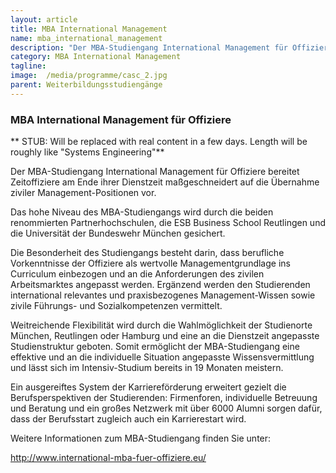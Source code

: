```yaml
---
layout: article
title: MBA International Management
name: mba_international_management
description: "Der MBA-Studiengang International Management für Offiziere bereitet Zeitoffiziere am Ende ihrer Dienstzeit maßgeschneidert auf die Übernahme ziviler Management-Positionen vor."
category: MBA International Management
tagline: 
image:  /media/programme/casc_2.jpg
parent: Weiterbildungsstudiengänge
---
```


### MBA International Management für Offiziere

** STUB: Will be replaced with real content in a few days. Length will be roughly like "Systems Engineering"**

Der MBA-Studiengang International Management für Offiziere bereitet Zeitoffiziere am Ende ihrer Dienstzeit maßgeschneidert auf die Übernahme ziviler Management-Positionen vor.

Das hohe Niveau des MBA-Studiengangs wird durch die beiden renommierten Partnerhochschulen, die ESB Business School Reutlingen und die Universität der Bundeswehr München gesichert.

Die Besonderheit des Studiengangs besteht darin, dass berufliche Vorkenntnisse der Offiziere als wertvolle Managementgrundlage ins Curriculum einbezogen und an die Anforderungen des zivilen Arbeitsmarktes angepasst werden. Ergänzend werden den Studierenden international relevantes und praxisbezogenes Management-Wissen sowie zivile Führungs- und Sozialkompetenzen vermittelt.

Weitreichende Flexibilität wird durch die Wahlmöglichkeit der Studienorte München, Reutlingen oder Hamburg und eine an die Dienstzeit angepasste Studienstruktur geboten. Somit ermöglicht der MBA-Studiengang eine effektive und an die individuelle Situation angepasste Wissensvermittlung und lässt sich im Intensiv-Studium bereits in 19 Monaten meistern.

Ein ausgereiftes System der Karriereförderung erweitert gezielt die Berufsperspektiven der Studierenden: Firmenforen, individuelle Betreuung und Beratung und ein großes Netzwerk mit über 6000 Alumni sorgen dafür, dass der Berufsstart zugleich auch ein Karrierestart wird.

Weitere Informationen zum MBA-Studiengang finden Sie unter:

http://www.international-mba-fuer-offiziere.eu/
